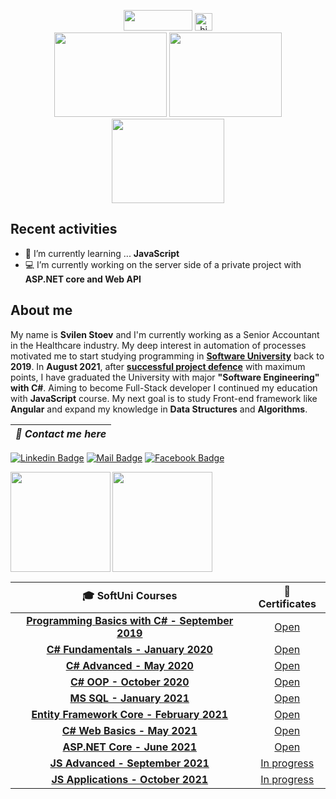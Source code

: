 <p align="center">
      <img width="110" height="33" src="https://visitor-badge.glitch.me/badge?page_id=SvilenStoev">  <img src="https://user-images.githubusercontent.com/1303154/88677602-1635ba80-d120-11ea-84d8-d263ba5fc3c0.gif" width="28px" alt="hi">
      <br>
   <img width="180" height="135" src="https://media.giphy.com/media/MeJgB3yMMwIaHmKD4z/giphy.gif">
   <img width="180" height="135" src="https://media1.tenor.com/images/cd37fa49c983ac905df0016fd5b6a2ee/tenor.gif">
   <img width="180" height="135" src="https://media.giphy.com/media/MeJgB3yMMwIaHmKD4z/giphy.gif">
</p>

## Recent activities
- 🌱 I’m currently learning ... **JavaScript**
- :computer: I’m currently working on the server side of a private project with **ASP.NET core and Web API**

## About me
My name is **Svilen Stoev** and I'm currently working as a Senior Accountant in the Healthcare industry. My deep interest in automation of processes motivated me to start studying programming in **[Software University](https://softuni.bg/)** back to **2019**. In **August 2021**, after **[successful project defence](https://github.com/SvilenStoev/ASP.NET-Core-Project-BoostUp)** with maximum points, I have graduated the University with major **"Software Engineering" with C#**. Aiming to become Full-Stack developer I continued my education with **JavaScript** course. My next goal is to study Front-end framework like **Angular** and expand my knowledge in **Data Structures** and **Algorithms**.

| ***📧 Contact me here*** |
| :-: |
[![Linkedin Badge](https://img.shields.io/badge/LinkedIn-0077B5?style=flat&labelColor=1ca0f1&logo=linkedin&logoColor=white)](https://www.linkedin.com/in/svilenstoev/)  [![Mail Badge](https://img.shields.io/badge/-svilen.d.stoev@abv.bg-c0392b?style=flat&labelColor=c0392b&logo=gmail&logoColor=white)](mailto:svilen.d.stoev@abv.bg)  [![Facebook Badge](https://img.shields.io/badge/-Facebook-1ca0f1?style=flat&labelColor=1ca0f1&logo=facebook&logoColor=white&link=https://www.facebook.com/svilen.stoev.3/)](https://www.facebook.com/svilen.stoev.3/)

<div>
  <img height="160" align="left" src="https://github-readme-stats.vercel.app/api?username=SvileNStoev&count_private=true&true&hide=issues&show_icons=true" />
  <img height="160" src="https://github-readme-stats.vercel.app/api/top-langs/?username=SvilenStoev&layout=compact" />
</div>

|🎓 **SoftUni Courses**| :scroll: **Certificates**| 
   | :---:  | :---:  |
   |<a href="https://softuni.bg/trainings/2428/programming-basics-with-csharp-september-2019" > **Programming Basics with C# - September 2019** </a>   | <a href="https://softuni.bg/certificates/details/71502/e414b66e"> Open</a> |
   |<a href="https://softuni.bg/trainings/2599/programming-fundamentals-january-2020"> **C# Fundamentals - January 2020** </a>| <a href="https://softuni.bg/certificates/details/80079/063fc398"> Open</a> |
   |<a href="https://softuni.bg/trainings/2834/csharp-advanced-may-2020"> **C# Advanced - May 2020** </a> | <a href="https://softuni.bg/certificates/details/83442/f7083f29"> Open</a> |
   |<a href="https://softuni.bg/trainings/3008/csharp-oop-october-2020"> **C# OOP - October 2020** </a> | <a href="https://softuni.bg/certificates/details/95862/03de0400"> Open</a> |
   |<a href="https://softuni.bg/trainings/3272/ms-sql-january-2021"> **MS SQL - January 2021** </a> | <a href="https://softuni.bg/certificates/details/97979/1daab2fc"> Open</a> |
   |<a href="https://softuni.bg/trainings/3221/entity-framework-core-february-2021"> **Entity Framework Core - February 2021** </a> | <a href="https://softuni.bg/certificates/details/102731/49aeace4"> Open</a> |
   |<a href="https://softuni.bg/trainings/3353/csharp-web-basics-basics-may-2021/internal"> **C# Web Basics - May 2021** </a> | <a href="https://softuni.bg/certificates/details/109511/dbf7f14a"> Open</a> |
   |<a href="https://softuni.bg/trainings/3354/asp-dot-net-core-june-2021"> **ASP.NET Core - June 2021** </a>| <a href="https://softuni.bg/certificates/details/113477/90002fb2"> Open</a> |
   |<a href="https://softuni.bg/trainings/3487/js-advanced-september-2021"> **JS Advanced - September 2021** </a>| <a href="https://github.com/SvilenStoev/JavaScript-SoftUni/tree/main/JS%20Advanced"> In progress</a> |
   |<a href="https://softuni.bg/trainings/3488/js-applications-october-2021"> **JS Applications - October 2021** </a>| <a href="https://github.com/SvilenStoev/JavaScript-SoftUni/tree/main/JS%20Advanced"> In progress</a> |
